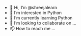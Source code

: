 - 👋 Hi, I’m @shreejalearn
- 👀 I’m interested in Python
- 🌱 I’m currently learning Python
- 💞️ I’m looking to collaborate on ...
- 📫 How to reach me ...

<!---
shreejalearn/shreejalearn is a ✨ special ✨ repository because its `README.md` (this file) appears on your GitHub profile.
You can click the Preview link to take a look at your changes.
--->
